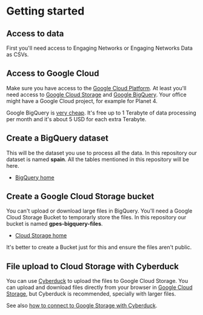 # Getting started

## Access to data

First you'll need access to Engaging Networks or Engaging Networks Data as CSVs.

## Access to Google Cloud

Make sure you have access to the [Google Cloud Platform](https://console.cloud.google.com/). At least you'll need access to [Google Cloud Storage](https://console.cloud.google.com/storage/) and [Google BigQuery](https://bigquery.cloud.google.com/). Your office might have a Google Cloud project, for example for Planet 4.

Google BigQuery is [very cheap](https://cloud.google.com/bigquery/pricing). It's free up to 1 Terabyte of data processing per month and it's about 5 USD for each extra Terabyte.

## Create a BigQuery dataset

This will be the dataset you use to process all the data. In this repository our dataset is named **spain**. All the tables mentioned in this repository will be here.

* [BigQuery home](https://bigquery.cloud.google.com/)

## Create a Google Cloud Storage bucket

You can't upload or download large files in BigQuery. You'll need a Google Cloud Storage Bucket to temporarly store the files. In this repository our bucket is named **gpes-bigquery-files**.

* [Cloud Storage home](https://console.cloud.google.com/storage/)

It's better to create a Bucket just for this and ensure the files aren't public.

## File upload to Cloud Storage with Cyberduck

You can use [Cyberduck](https://cyberduck.io/) to upload the files to Google Cloud Storage. You can upload and download files directly from your browser in [Google Cloud Storage](https://console.cloud.google.com/storage/), but Cyberduck is recommended, specially with larger files.

See also [how to connect to Google Storage with Cyberduck](https://trac.cyberduck.io/wiki/help/en/howto/googlestorage).
